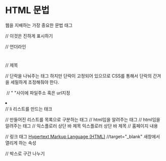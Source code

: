 # HTML 문법

웹을 지배하는 가장 중요한 문법 태그 

<strong> </strong>  // 이것은 진하게 표시하기 

<u>  </u>  // 언더라인

<h1> </h1> // 제목

<p> </p> // 단락을 나눠주는 태그 하지만 단락이 고정되어 있으므로 CSS를 통해서 단락의 간겨을 세밀하게 조정해줘야 한다. 

<img src=" "> // " "사이에 파일주소 혹은 url지정

<li> </li> // li 리스트를 만드는 태크 
<ul> </ul> //  만들어진 리스트를 목록으로 구분하는 태그

<!DOCTYPE html> // html임을 알려주는 태그
<html>	// html임을 알려주는 태그
<head> // 익스플로러 상단 바 제목
	<title></title> 익스플로러 상단 바 제목
</head>
<body> // 홈페이지 내용

</body>
</html>

// 링크 태그 
<a href="https://www.w3.org/TR/html5/" target="_blank" title="html5 specification">Hypertext Markup Language (HTML)</a>
//target="_blank" 새창에서 열리게 하는 속성

<div> </div> // 박스로 구간 나누기 
